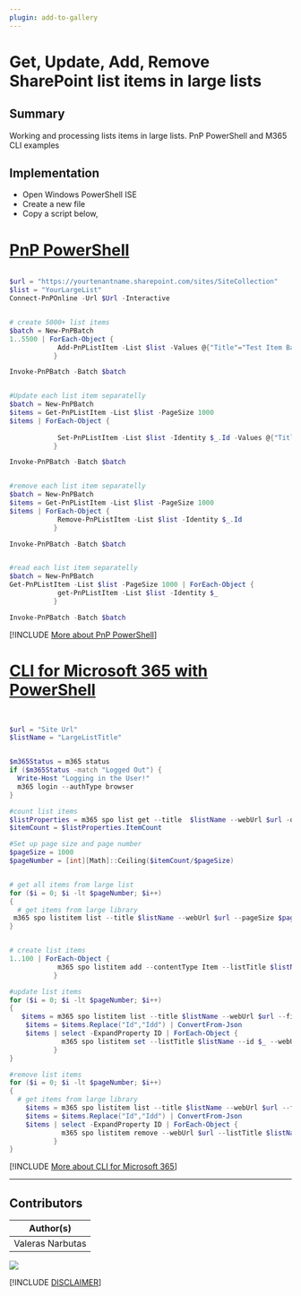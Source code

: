 ```yaml
---
plugin: add-to-gallery
---
```


# Get, Update, Add, Remove SharePoint list items in large lists

## Summary

Working and processing lists items in large lists.
PnP PowerShell and M365 CLI examples

## Implementation

- Open Windows PowerShell ISE
- Create a new file
- Copy a script  below,

# [PnP PowerShell](#tab/pnpps)
```powershell

$url = "https://yourtenantname.sharepoint.com/sites/SiteCollection"
$list = "YourLargeList"
Connect-PnPOnline -Url $Url -Interactive


# create 5000+ list items
$batch = New-PnPBatch
1..5500 | ForEach-Object { 
            Add-PnPListItem -List $list -Values @{"Title"="Test Item Batched $_"} -Batch $batch 
           }

Invoke-PnPBatch -Batch $batch


#Update each list item separatelly
$batch = New-PnPBatch
$items = Get-PnPListItem -List $list -PageSize 1000
$items | ForEach-Object { 
            
            Set-PnPListItem -List $list -Identity $_.Id -Values @{"Title"="Test Item Batched and updated $_"} -Batch $batch
           }

Invoke-PnPBatch -Batch $batch


#remove each list item separatelly
$batch = New-PnPBatch
$items = Get-PnPListItem -List $list -PageSize 1000
$items | ForEach-Object { 
            Remove-PnPListItem -List $list -Identity $_.Id
           }

Invoke-PnPBatch -Batch $batch


#read each list item separatelly
$batch = New-PnPBatch
Get-PnPListItem -List $list -PageSize 1000 | ForEach-Object { 
            get-PnPListItem -List $list -Identity $_
           }

Invoke-PnPBatch -Batch $batch


```
[!INCLUDE [More about PnP PowerShell](../../docfx/includes/MORE-PNPPS.md)]

# [CLI for Microsoft 365 with PowerShell](#tab/cli-m365-ps)
```powershell


$url = "Site Url"
$listName = "LargeListTitle"


$m365Status = m365 status
if ($m365Status -match "Logged Out") {
  Write-Host "Logging in the User!"
  m365 login --authType browser
}

#count list items
$listProperties = m365 spo list get --title  $listName --webUrl $url -o json | ConvertFrom-Json
$itemCount = $listProperties.ItemCount

#Set up page size and page number
$pageSize = 1000
$pageNumber = [int][Math]::Ceiling($itemCount/$pageSize)


# get all items from large list
for ($i = 0; $i -lt $pageNumber; $i++)
{ 
  # get items from large library
 m365 spo listitem list --title $listName --webUrl $url --pageSize $pageSize --pageNumber $i  
}


# create list items
1..100 | ForEach-Object { 
            m365 spo listitem add --contentType Item --listTitle $listName --webUrl $url --Title "Demo Item using CLI"
           }

#update list items
for ($i = 0; $i -lt $pageNumber; $i++)
{ 
   $items = m365 spo listitem list --title $listName --webUrl $url --fields "ID"  --pageSize $pageSize --pageNumber $i --output json 
    $items = $items.Replace("Id","Idd") | ConvertFrom-Json
    $items | select -ExpandProperty ID | ForEach-Object { 
             m365 spo listitem set --listTitle $listName --id $_ --webUrl $url --Title "update with cli"
           }
}

#remove list items
for ($i = 0; $i -lt $pageNumber; $i++)
{ 
  # get items from large library
    $items = m365 spo listitem list --title $listName --webUrl $url --fields "ID"  --pageSize $pageSize --pageNumber $i --output json 
    $items = $items.Replace("Id","Idd") | ConvertFrom-Json
    $items | select -ExpandProperty ID | ForEach-Object { 
             m365 spo listitem remove --webUrl $url --listTitle $listName --id $_  --confirm 
           }
}


```
[!INCLUDE [More about CLI for Microsoft 365](../../docfx/includes/MORE-CLIM365.md)]
***

## Contributors

| Author(s) |
|-----------|
| Valeras Narbutas |


<img src="https://m365-visitor-stats.azurewebsites.net/script-samples/scripts/spo-list-items-large-lists?labelText=Visitors" class="img-visitor" aria-hidden="true" />


[!INCLUDE [DISCLAIMER](../../docfx/includes/DISCLAIMER.md)]
